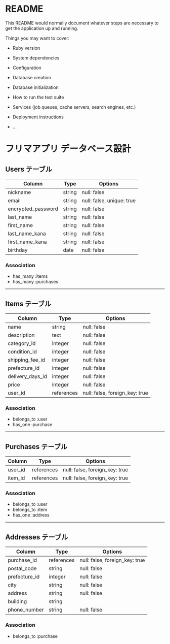 # README

This README would normally document whatever steps are necessary to get the
application up and running.

Things you may want to cover:

* Ruby version

* System dependencies

* Configuration

* Database creation

* Database initialization

* How to run the test suite

* Services (job queues, cache servers, search engines, etc.)

* Deployment instructions

* ...


# フリマアプリ データベース設計

## Users テーブル
| Column            | Type    | Options                   |
|------------------|--------|---------------------------|
| nickname        | string | null: false               |
| email          | string | null: false, unique: true |
| encrypted_password | string | null: false               |
| last_name      | string | null: false               |
| first_name     | string | null: false               |
| last_name_kana | string | null: false               |
| first_name_kana | string | null: false               |
| birthday       | date   | null: false               |

### Association
- has_many :items
- has_many :purchases

---

## Items テーブル
| Column        | Type       | Options                        |
|--------------|-----------|--------------------------------|
| name         | string    | null: false                    |
| description  | text      | null: false                    |
| category_id  | integer   | null: false                    |
| condition_id | integer   | null: false                    |
| shipping_fee_id | integer | null: false                    |
| prefecture_id | integer   | null: false                    |
| delivery_days_id | integer | null: false                    |
| price        | integer   | null: false                    |
| user_id      | references | null: false, foreign_key: true |

### Association
- belongs_to :user
- has_one :purchase

---

## Purchases テーブル
| Column | Type       | Options                        |
|--------|-----------|--------------------------------|
| user_id | references | null: false, foreign_key: true |
| item_id | references | null: false, foreign_key: true |

### Association
- belongs_to :user
- belongs_to :item
- has_one :address

---

## Addresses テーブル
| Column       | Type       | Options                        |
|-------------|-----------|--------------------------------|
| purchase_id | references | null: false, foreign_key: true |
| postal_code | string     | null: false                    |
| prefecture_id | integer   | null: false                    |
| city        | string     | null: false                    |
| address     | string     | null: false                    |
| building    | string     |                                |
| phone_number | string    | null: false                    |

### Association
- belongs_to :purchase